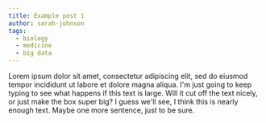 ```yaml
---
title: Example post 1
author: sarah-johnson
tags:
  - biology
  - medicine
  - big data
---
```


Lorem ipsum dolor sit amet, consectetur adipiscing elit, sed do eiusmod tempor incididunt ut labore et dolore magna aliqua. I'm just going to keep typing to see what happens if this text is large. Will it cut off the text nicely, or just make the box super big? I guess we'll see, I think this is nearly enough text. Maybe one more sentence, just to be sure. 

